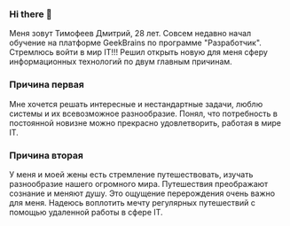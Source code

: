 ### Hi there 👋

Меня зовут Тимофеев Дмитрий, 28 лет. Совсем недавно начал обучение на платформе GeekBrains по программе "Разработчик". Стремлюсь войти в мир IT!!!
Решил открыть новую для меня сферу информационных технологий по двум главным причинам. 

### Причина первая

Мне хочется решать интересные и нестандартные задачи, люблю системы и их всевозможное разнообразие. Понял, что потребность в постоянной новизне можно прекрасно удовлетворить, работая в мире IT. 

### Причина вторая

У меня и моей жены есть стремление путешествовать, изучать разнообразие нашего огромного мира. Путешествия преображают сознание и меняют душу. Это ощущение перерождения очень важно для меня. Надеюсь воплотить мечту регулярных путешествий с помощью удаленной работы в сфере IT. 



